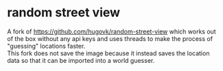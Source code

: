 # random street view
A fork of https://github.com/hugovk/random-street-view which works out of the box without any api keys and uses threads to make the process of "guessing" locations faster.  
This fork does not save the image because it instead saves the location data so that it can be imported into a world guesser.